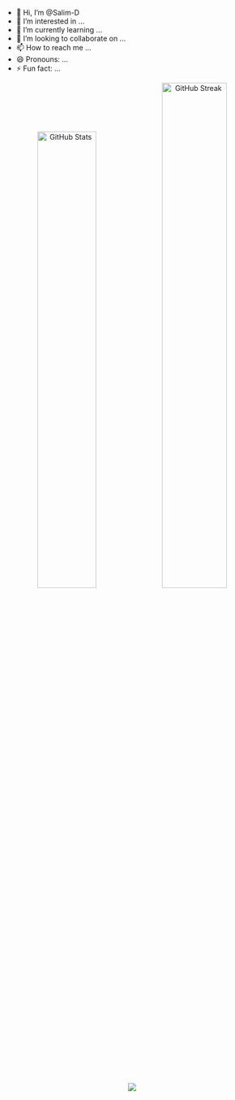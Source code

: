 - 👋 Hi, I’m @Salim-D
- 👀 I’m interested in ...
- 🌱 I’m currently learning ...
- 💞️ I’m looking to collaborate on ...
- 📫 How to reach me ...
- 😄 Pronouns: ...
- ⚡ Fun fact: ...

<div align="center">
  <img src="https://github-readme-stats.vercel.app/api?username=Salim-D&show_icons=true&theme=dark" alt="GitHub Stats" width="48%">
  <img src="https://github-readme-streak-stats.herokuapp.com/?user=Salim-D&theme=dark" alt="GitHub Streak" width="50.5%">
  <img src = "https://github-readme-activity-graph.vercel.app/graph?username=Salim-D&theme=merko"/>
</div>
